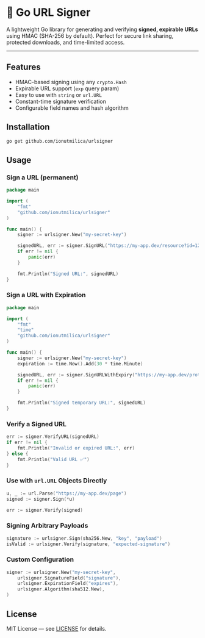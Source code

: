 # 🔐 Go URL Signer

A lightweight Go library for generating and verifying **signed, expirable URLs** using HMAC (SHA-256 by default). Perfect for secure link sharing, protected downloads, and time-limited access.

---

## Features

- HMAC-based signing using any `crypto.Hash`
- Expirable URL support (`exp` query param)
- Easy to use with `string` or `url.URL`
- Constant-time signature verification
- Configurable field names and hash algorithm

## Installation

```bash
go get github.com/ionutmilica/urlsigner
```

## Usage
### Sign a URL (permanent)
```go
package main

import (
    "fmt"
    "github.com/ionutmilica/urlsigner"
)

func main() {
    signer := urlsigner.New("my-secret-key")

    signedURL, err := signer.SignURL("https://my-app.dev/resource?id=123")
    if err != nil {
        panic(err)
    }

    fmt.Println("Signed URL:", signedURL)
}
```

### Sign a URL with Expiration
```go
package main

import (
    "fmt"
    "time"
    "github.com/ionutmilica/urlsigner"
)

func main() {
    signer := urlsigner.New("my-secret-key")
    expiration := time.Now().Add(30 * time.Minute)

    signedURL, err := signer.SignURLWithExpiry("https://my-app.dev/protected", expiration)
    if err != nil {
        panic(err)
    }

    fmt.Println("Signed temporary URL:", signedURL)
}
```

### Verify a Signed URL
```go
err := signer.VerifyURL(signedURL)
if err != nil {
    fmt.Println("Invalid or expired URL:", err)
} else {
    fmt.Println("Valid URL ✅")
}
```

### Use with `url.URL` Objects Directly
```go
u, _ := url.Parse("https://my-app.dev/page")
signed := signer.Sign(*u)

err := signer.Verify(signed)
```

### Signing Arbitrary Payloads
```go
signature := urlsigner.Sign(sha256.New, "key", "payload")
isValid := urlsigner.Verify(signature, "expected-signature")
```


### Custom Configuration
```go
signer := urlsigner.New("my-secret-key",
    urlsigner.SignatureField("signature"),
    urlsigner.ExpirationField("expires"),
    urlsigner.Algorithm(sha512.New),
)
```

## License
MIT License — see [LICENSE](./LICENSE) for details.
